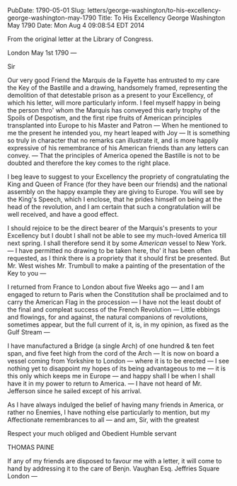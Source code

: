 PubDate: 1790-05-01
Slug: letters/george-washington/to-his-excellency-george-washington-may-1790
Title: To His Excellency George Washington  May 1790
Date: Mon Aug  4 09:08:54 EDT 2014

   From the original letter at the Library of Congress.

   London May 1st 1790 &mdash;

   Sir

   Our very good Friend the Marquis de la Fayette has entrusted to my care
   the Key of the Bastille and a drawing, handsomely framed, representing the
   demolition of that detestable prison as a present to your Excellency, of
   which his letter, will more particularly inform. I feel myself happy in
   being the person thro' whom the Marquis has conveyed this early trophy
   of the Spoils of Despotism, and the first ripe fruits of American
   principles transplanted into Europe to his Master and Patron &mdash; When he
   mentioned to me the present he intended you, my heart leaped with Joy &mdash; 
   It is something so truly in character that no remarks can illustrate it, and
   is more happily expressive of his remembrance of his American friends
   than any letters can convey. &mdash; That the principles of America opened 
   the Bastille is not to be doubted and therefore the key comes to the right
   place.

   I beg leave to suggest to your Excellency the propriety of congratulating
   the King and Queen of France (for they have been our friends) and the
   national assembly on the happy example they are giving to Europe. You
   will see by the King's Speech, which I enclose, that he prides himself
   on being at the head of the revolution, and I am certain that such a
   congratulation will be well received, and have a good effect.

   I should rejoice to be the direct bearer of the Marquis's presents to your
   Excellency but I doubt I shall not be able to see my much-loved America
   till next spring. I shall therefore send it by some *American* vessel to New
   York. &mdash; I have permitted no drawing to be taken here, tho' it has been
   often requested, as I think there is a propriety that it should first be
   presented. But Mr. West wishes Mr. Trumbull to make a painting of the
   presentation of the Key to you &mdash;

   I returned from France to London about five Weeks ago &mdash; and I am 
   engaged to return to Paris when the Constitution shall be proclaimed and to
   carry the American Flag in the procession &mdash; I have not the least doubt 
   of the final and compleat success of the French Revolution &mdash; Little 
   ebbings and flowings, for and against, the natural companions of revolutions,
   sometimes appear, but the full current of it, is, in my opinion, as fixed
   as the Gulf Stream &mdash;

   I have manufactured a Bridge (a single Arch) of one hundred & ten feet
   span, and five feet high from the cord of the Arch &mdash; It is now on board 
   a vessel coming from Yorkshire to London &mdash; where it is to be erected 
   &mdash; I see nothing yet to disappoint my hopes of its being advantageous to 
   me &mdash; it is this only which keeps me in Europe &mdash; and happy shall I 
   be when I shall
   have it in my power to return to America. &mdash; I have not heard of Mr.
   Jefferson since he sailed except of his arrival. 
   
   As I have always
   indulged the belief of having many friends in America, or rather no
   Enemies, I have nothing else particularly to mention, but my Affectionate
   remembrances to all &mdash; and am, Sir, with the greatest 
   
   Respect your much obliged and Obedient Humble servant

   THOMAS PAINE

   If any of my friends are disposed to favour me with a letter, it will
   come to hand by addressing it to the care of Benjn. Vaughan Esq.
   Jeffries Square London &mdash;


